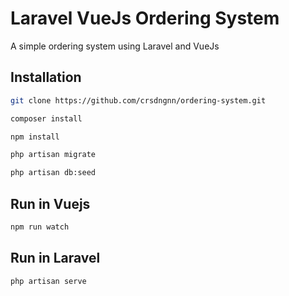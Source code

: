 # Laravel VueJs Ordering System

A simple ordering system using Laravel and VueJs

## Installation

```bash
git clone https://github.com/crsdngnn/ordering-system.git

composer install

npm install

php artisan migrate

php artisan db:seed
```

## Run in Vuejs
```bash
npm run watch
```
## Run in Laravel
```bash
php artisan serve
```
